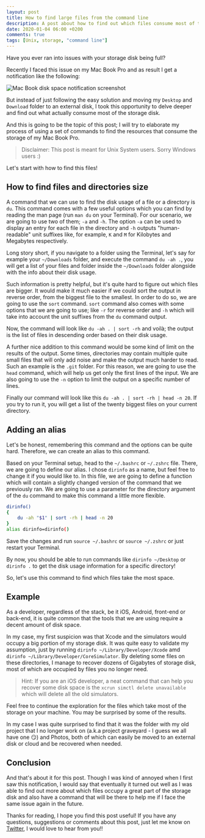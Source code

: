 ```yaml
---
layout: post
title: How to find large files from the command line
description: A post about how to find out which files consume most of the storage disk and how to clean them to recover disk space
date: 2020-01-04 06:00 +0200
comments: true
tags: [Unix, storage, "command line"]
---
```


Have you ever ran into issues with your storage disk being full?  

Recently I faced this issue on my Mac Book Pro and as result I get a notification like the following:

![Mac Book disk space notification screenshot]({{site.url}}/assets/storage/mac-book-disk-space-notification.png)

But instead of just following the easy solution and moving my `Desktop` and `Download` folder to an external disk, I took this opportunity to delve deeper and find out what actually consume most of the storage disk. 

And this is going to be the topic of this post; I will try to elaborate my process of using a set of commands to find the resources that consume the storage of my Mac Book Pro.

> Disclaimer: This post is meant for Unix System users. Sorry Windows users :)

Let's start with how to find this files!

## How to find files and directories size

A command that we can use to find the disk usage of a file or a directory is `du`. This command comes with a few useful options which you can find by reading the man page (run `man du` on your Terminal). For our scenario, we are going to use two of them; `-a` and `-h`. The option `-a` can be used to display an entry for each file in the directory and `-h` outputs "human-readable" unit suffixes like, for example, `K` and `M` for Kilobytes and Megabytes respectively.

Long story short, if you navigate to a folder using the Terminal, let's say for example your `~/Downloads` folder, and execute the command `du -ah .`, you will get a list of your files and folder inside the `~/Downloads` folder alongside with the info about their disk usage.

Such information is pretty helpful, but it's quite hard to figure out which files are bigger. It would make it much easier if we could sort the output in reverse order, from the biggest file to the smallest. In order to do so, we are going to use the `sort` command. `sort` command also comes with some options that we are going to use; like `-r` for reverse order and `-h` which will take into account the unit suffixes from the `du` command output. 

Now, the command will look like `du -ah . | sort -rh` and voilà; the output is the list of files in descending order based on their disk usage. 

A further nice addition to this command would be some kind of limit on the results of the output. Some times, directories may contain multiple quite small files that will only add noise and make the output much harder to read. Such an example is the `.git` folder.
For this reason, we are going to use the `head` command, which will help us get only the first lines of the input. We are also going to use the `-n` option to limit the output on a specific number of lines.

Finally our command will look like this `du -ah . | sort -rh | head -n 20`. If you try to run it, you will get a list of the twenty biggest files on your current directory. 

## Adding an alias

Let's be honest, remembering this command and the options can be quite hard. Therefore, we can create an alias to this command. 

Based on your Terminal setup, head to the `~/.bashrc` or `~/.zshrc` file. There, we are going to define our alias. I chose `dirinfo` as a name, but feel free to change it if you would like to. In this file, we are going to define a function which will contain a slightly changed version of the command that we previously ran. We are going to use a parameter for the directory argument of the `du` command to make this command a little more flexible. 

```bash
dirinfo()
{
    du -ah "$1" | sort -rh | head -n 20
}
alias dirinfo=dirinfo()
```

Save the changes and run `source ~/.bashrc` or `source ~/.zshrc` or just restart your Terminal. 

By now, you should be able to run commands like `dirinfo ~/Desktop` or `dirinfo .` to get the disk usage information for a specific directory!

So, let's use this command to find which files take the most space.

## Example

As a developer, regardless of the stack, be it iOS, Android, front-end or back-end, it is quite common that the tools that we are using require a decent amount of disk space. 

In my case, my first suspicion was that Xcode and the simulators would occupy a big portion of my storage disk. It was quite easy to validate my assumption, just by running `dirinfo ~/Library/Developer/Xcode` amd `dirinfo ~/Library/Developer/CoreSimulator`. By deleting some files on these directories, I manage to recover dozens of Gigabytes of storage disk, most of which are occupied by files you no longer need. 

> Hint: If you are an iOS developer, a neat command that can help you recover some disk space is the `xcrun simctl delete unavailable` which will delete all the old simulators.

Feel free to continue the exploration for the files which take most of the storage on your machine. You may be surprised by some of the results.

In my case I was quite surprised to find that it was the folder with my old project that I no longer work on (a.k.a project graveyard - I guess we all have one :smirk:) and Photos, both of which can easily be moved to an external disk or cloud and be recovered when needed.

## Conclusion

And that's about it for this post. Though I was kind of annoyed when I first saw this notification, I would say that eventually it turned out well as I was able to find out more about which files occupy a great part of the storage disk and also have a command that will be there to help me if I face the same issue again in the future.

Thanks for reading, I hope you find this post useful!
If you have any questions, suggestions or comments about this post, just let me know on [Twitter](https://twitter.com/diamantidis_io), I would love to hear from you!!
